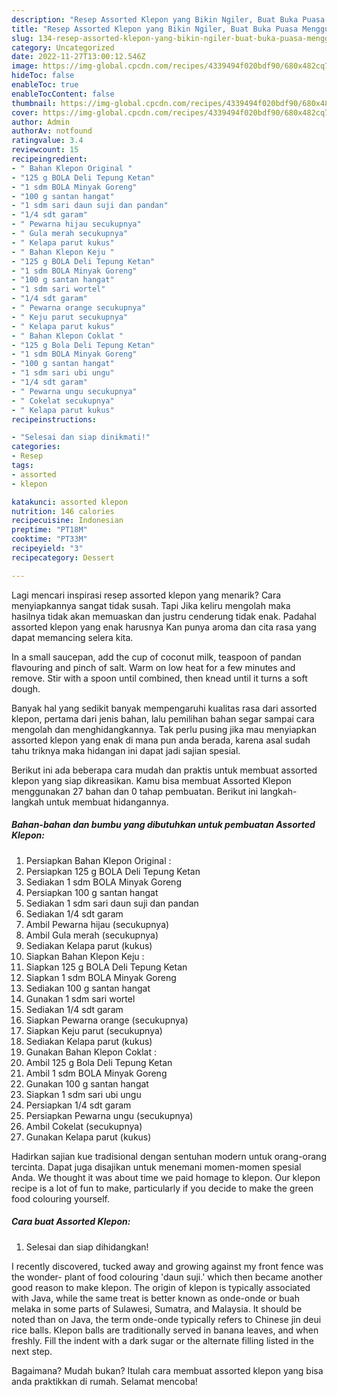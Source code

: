 ```yaml
---
description: "Resep Assorted Klepon yang Bikin Ngiler, Buat Buka Puasa Menggugah Selera"
title: "Resep Assorted Klepon yang Bikin Ngiler, Buat Buka Puasa Menggugah Selera"
slug: 134-resep-assorted-klepon-yang-bikin-ngiler-buat-buka-puasa-menggugah-selera
category: Uncategorized
date: 2022-11-27T13:00:12.546Z
image: https://img-global.cpcdn.com/recipes/4339494f020bdf90/680x482cq70/assorted-klepon-foto-resep-utama.jpg
hideToc: false
enableToc: true
enableTocContent: false
thumbnail: https://img-global.cpcdn.com/recipes/4339494f020bdf90/680x482cq70/assorted-klepon-foto-resep-utama.jpg
cover: https://img-global.cpcdn.com/recipes/4339494f020bdf90/680x482cq70/assorted-klepon-foto-resep-utama.jpg
author: Admin
authorAv: notfound
ratingvalue: 3.4
reviewcount: 15
recipeingredient:
- " Bahan Klepon Original "
- "125 g BOLA Deli Tepung Ketan"
- "1 sdm BOLA Minyak Goreng"
- "100 g santan hangat"
- "1 sdm sari daun suji dan pandan"
- "1/4 sdt garam"
- " Pewarna hijau secukupnya"
- " Gula merah secukupnya"
- " Kelapa parut kukus"
- " Bahan Klepon Keju "
- "125 g BOLA Deli Tepung Ketan"
- "1 sdm BOLA Minyak Goreng"
- "100 g santan hangat"
- "1 sdm sari wortel"
- "1/4 sdt garam"
- " Pewarna orange secukupnya"
- " Keju parut secukupnya"
- " Kelapa parut kukus"
- " Bahan Klepon Coklat "
- "125 g Bola Deli Tepung Ketan"
- "1 sdm BOLA Minyak Goreng"
- "100 g santan hangat"
- "1 sdm sari ubi ungu"
- "1/4 sdt garam"
- " Pewarna ungu secukupnya"
- " Cokelat secukupnya"
- " Kelapa parut kukus"
recipeinstructions:

- "Selesai dan siap dinikmati!"
categories:
- Resep
tags:
- assorted
- klepon

katakunci: assorted klepon 
nutrition: 146 calories
recipecuisine: Indonesian
preptime: "PT18M"
cooktime: "PT33M"
recipeyield: "3"
recipecategory: Dessert

---
```



Lagi mencari inspirasi resep assorted klepon yang menarik? Cara menyiapkannya sangat tidak susah. Tapi Jika keliru mengolah maka hasilnya tidak akan memuaskan dan justru cenderung tidak enak. Padahal assorted klepon yang enak harusnya Kan punya aroma dan cita rasa yang dapat memancing selera kita.


In a small saucepan, add the cup of coconut milk, teaspoon of pandan flavouring and pinch of salt. Warm on low heat for a few minutes and remove. Stir with a spoon until combined, then knead until it turns a soft dough.

Banyak hal yang sedikit banyak mempengaruhi kualitas rasa dari assorted klepon, pertama dari jenis bahan, lalu pemilihan bahan segar sampai cara mengolah dan menghidangkannya. Tak perlu pusing jika mau menyiapkan assorted klepon yang enak di mana pun anda berada, karena asal sudah tahu triknya maka hidangan ini dapat jadi sajian spesial.


Berikut ini ada beberapa cara mudah dan praktis untuk membuat assorted klepon yang siap dikreasikan. Kamu bisa membuat Assorted Klepon menggunakan 27 bahan dan 0 tahap pembuatan. Berikut ini langkah-langkah untuk membuat hidangannya.

<!--inarticleads1-->

##### Bahan-bahan dan bumbu yang dibutuhkan untuk pembuatan Assorted Klepon:

1. Persiapkan  Bahan Klepon Original :
1. Persiapkan 125 g BOLA Deli Tepung Ketan
1. Sediakan 1 sdm BOLA Minyak Goreng
1. Persiapkan 100 g santan hangat
1. Sediakan 1 sdm sari daun suji dan pandan
1. Sediakan 1/4 sdt garam
1. Ambil  Pewarna hijau (secukupnya)
1. Ambil  Gula merah (secukupnya)
1. Sediakan  Kelapa parut (kukus)
1. Siapkan  Bahan Klepon Keju :
1. Siapkan 125 g BOLA Deli Tepung Ketan
1. Siapkan 1 sdm BOLA Minyak Goreng
1. Sediakan 100 g santan hangat
1. Gunakan 1 sdm sari wortel
1. Sediakan 1/4 sdt garam
1. Siapkan  Pewarna orange (secukupnya)
1. Siapkan  Keju parut (secukupnya)
1. Sediakan  Kelapa parut (kukus)
1. Gunakan  Bahan Klepon Coklat :
1. Ambil 125 g Bola Deli Tepung Ketan
1. Ambil 1 sdm BOLA Minyak Goreng
1. Gunakan 100 g santan hangat
1. Siapkan 1 sdm sari ubi ungu
1. Persiapkan 1/4 sdt garam
1. Persiapkan  Pewarna ungu (secukupnya)
1. Ambil  Cokelat (secukupnya)
1. Gunakan  Kelapa parut (kukus)


Hadirkan sajian kue tradisional dengan sentuhan modern untuk orang-orang tercinta. Dapat juga disajikan untuk menemani momen-momen spesial Anda. We thought it was about time we paid homage to klepon. Our klepon recipe is a lot of fun to make, particularly if you decide to make the green food colouring yourself. 

<!--inarticleads2-->

##### Cara buat Assorted Klepon:


1. Selesai dan siap dihidangkan!

I recently discovered, tucked away and growing against my front fence was the wonder- plant of food colouring &#39;daun suji.&#39; which then became another good reason to make klepon. The origin of klepon is typically associated with Java, while the same treat is better known as onde-onde or buah melaka in some parts of Sulawesi, Sumatra, and Malaysia. It should be noted than on Java, the term onde-onde typically refers to Chinese jin deui rice balls. Klepon balls are traditionally served in banana leaves, and when freshly. Fill the indent with a dark sugar or the alternate filling listed in the next step. 

Bagaimana? Mudah bukan? Itulah cara membuat assorted klepon yang bisa anda praktikkan di rumah. Selamat mencoba!

